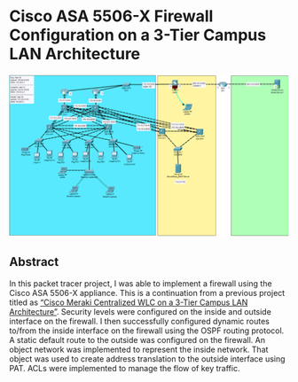 # Cisco ASA 5506-X Firewall Configuration on a 3-Tier Campus LAN Architecture

![image](https://github.com/ascotlan/Cisco-ASA-5506-X-Firewall-Configuration-on-a-3-Tier-Campus-LAN-Architecture/blob/main/topology.png)

## Abstract

In this packet tracer project, I was able to implement a firewall using the Cisco ASA 5506-X appliance. This is a continuation from a previous project titled as [“Cisco Meraki Centralized WLC on a 3-Tier Campus LAN Architecture”](https://github.com/ascotlan/Cisco-Meraki-Centralized-WLC-on-a-3-Tier-Campus-LAN-Architecture). Security levels were configured on the inside and outside interface on the firewall. I then successfully configured dynamic routes to/from the inside interface on the firewall using the OSPF routing protocol. A static default route to the outside was configured on the firewall. An object network was implemented to represent the inside network. That object was used to create address translation to the outside interface using PAT. ACLs were implemented to manage the flow of key traffic.
